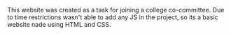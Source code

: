 This website was created as a task for joining a college co-committee. Due to time restrictions wasn't able to add any JS in the project, so its a basic website nade using HTML and CSS.

